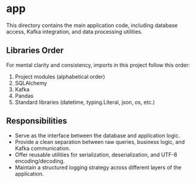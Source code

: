 # app

This directory contains the main application code, including database access, Kafka integration, and data processing utilities.

## Libraries Order
For mental clarity and consistency, imports in this project follow this order:
1. Project modules (alphabetical order)
2. SQLAlchemy
3. Kafka
4. Pandas
5. Standard libraries (datetime, typing.Literal, json, os, etc.)

## Responsibilities
- Serve as the interface between the database and application logic.  
- Provide a clean separation between raw queries, business logic, and Kafka communication.  
- Offer reusable utilities for serialization, deserialization, and UTF-8 encoding/decoding.  
- Maintain a structured logging strategy across different layers of the application.